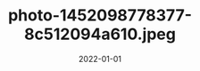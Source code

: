 ---
title: "photo-1452098778377-8c512094a610.jpeg"
src: "../../assets/images/photo-1452098778377-8c512094a610.jpeg"
date: 2022-01-01
---